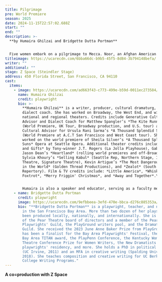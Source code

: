 ```yaml
---
title: Pilgrimage
pre: World Premiere
season: 2025
date: 2024-11-15T22:57:02.688Z
start: ""
end: ""
description: >-
  **b﻿y Humaira Ghilzai and Bridgette Dutta Portman**


  Five women embark on a pilgrimage to Mecca. Noor, an Afghan American immigrant, must fulfill her sister’s last wish. Her daughter, Maryam, a tech CEO, seeks to evade her legal woes, while Noor’s nieces—estranged sisters Sosan and Nadia—must complete the pilgrimage to claim their inheritance. Meanwhile, Fatima, a Black Muslim convert and Nadia’s best friend, hopes to find her biological mother. Will this pilgrimage bring the five women closer, or will secrets, rivalries, and old wounds tear them apart?
titleimage: https://ucarecdn.com/6bba66dc-b9b5-45f5-8d84-3b794148befa/
writer: ""
additional: ""
stage: Z Space (Steindler Stage)
address: 450 Florida Street, San Francisco, CA 94110
cast:
  items:
    - image: https://ucarecdn.com/ad663f43-c773-499e-b59d-0011ec273584/
      name: Humaira Ghilzai
      credit: playwright
      bio: >-
        **Humaira Ghilzai** is a writer, producer, cultural dramaturg, and
        dialect coach. She has worked on Broadway, the West End, and with
        national and regional theaters. Credits include Generative Cultural
        Advisor and Dialect Coach for Matthew Spangler’s *The Kite Runner*
        (World Premiere, UK Tour, Broadway production, and U.S. tour) and
        Cultural Advisor for Ursula Rani Sarma’s *A Thousand Splendid Suns*
        (World Premiere at A.C.T San Francisco and West Coast tour). She also
        worked on the world premiere of Sheila Silver’s *A Thousand Splendid
        Suns* Opera at Seattle Opera. Additional theater credits include *Blood
        and Gifts* by Tony-winner J.T. Rogers (La Jolla Playhouse), Gabriel
        Jason Dean’s *Heartland* (rolling world premieres and off-Broadway),
        Sylvia Khoury’s *Selling Kabul* (Seattle Rep, Northern Stage, Interact
        Theatre, Signature Theatre), Kevin Artigue’s *The Most Dangerous Highway
        in the World* (Golden Thread Productions), and *Zealot* (South Coast
        Repertory). Film & TV credits include: *Little America*, *Whiskey Tango
        Foxtrot*, *Merry Friggin' Christmas*, and *Away and Together*.\


        Humaira is also a speaker and educator, serving as a faculty member for *The Immigration Experience in California Through Literature and History* at San Jose State University’s 2024/25 National Endowment for the Humanities Summer Institute. She serves on the Board of Trustees for Golden Thread Productions.
    - name: Bridgette Dutta Portman
      credit: playwright
      image: https://ucarecdn.com/9efbbeea-3efd-470e-bbca-d276c885353a/
      bio: "**Bridgette Dutta Portman** is a playwright, teacher, and novelist based
        in the San Francisco Bay Area. More than two dozen of her plays have
        been produced locally, nationally, and internationally. She is president
        of the Pear Theatre board of directors and a member of the Pear
        Playwrights' Guild, the PlayGround writers pool, and the Dramatists'
        Guild. She received the 2023 June Anne Baker Prize from PlayGround, and
        has been a finalist for the Bay Area Playwrights' Festival, the Theatre
        Bay Area TITAN award, the PlayPenn Conference, the Kentucky Women’s
        Theatre Conference Prize for Women Writers, the New Dramatists
        playwrights' residency, and more. She holds a PhD in political science
        (UC Irvine, 2011) and an MFA in creative writing (Spalding University,
        2018). She teaches composition and creative writing for UC Berkeley's
        College Writing Programs."
---
```

 **A co=production with Z Space**